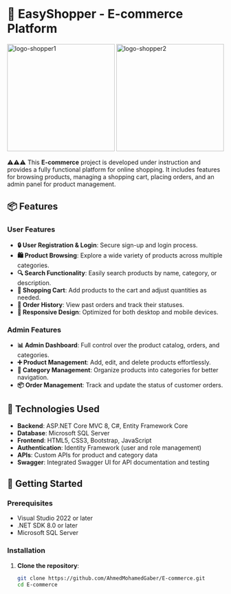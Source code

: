 # 🌟 EasyShopper - E-commerce Platform

<p align="left">
  <img src="https://github.com/user-attachments/assets/b8b82e7b-f09d-49e5-b576-73a0e9995db9" alt="logo-shopper1" width="250"/>
  <img src="https://github.com/user-attachments/assets/b171ea81-4fb1-4f7e-9e60-c95e7bde8a6a" alt="logo-shopper2" width="250"/>
</p>

⚠️⚠️⚠️ This **E-commerce** project is developed under instruction and provides a fully functional platform for online shopping. It includes features for browsing products, managing a shopping cart, placing orders, and an admin panel for product management.

## 📦 Features

### User Features
- **🔒 User Registration & Login**: Secure sign-up and login process.
- **🛍️ Product Browsing**: Explore a wide variety of products across multiple categories.
- **🔍 Search Functionality**: Easily search products by name, category, or description.
- **🛒 Shopping Cart**: Add products to the cart and adjust quantities as needed.
- **📜 Order History**: View past orders and track their statuses.
- **📱 Responsive Design**: Optimized for both desktop and mobile devices.

### Admin Features
- **📊 Admin Dashboard**: Full control over the product catalog, orders, and categories.
- **➕ Product Management**: Add, edit, and delete products effortlessly.
- **📁 Category Management**: Organize products into categories for better navigation.
- **📦 Order Management**: Track and update the status of customer orders.

## 🔧 Technologies Used
- **Backend**: ASP.NET Core MVC 8, C#, Entity Framework Core
- **Database**: Microsoft SQL Server
- **Frontend**: HTML5, CSS3, Bootstrap, JavaScript
- **Authentication**: Identity Framework (user and role management)
- **APIs**: Custom APIs for product and category data
- **Swagger**: Integrated Swagger UI for API documentation and testing

## 🚀 Getting Started

### Prerequisites
- Visual Studio 2022 or later
- .NET SDK 8.0 or later
- Microsoft SQL Server

### Installation

1. **Clone the repository**:
   ```bash
   git clone https://github.com/AhmedMohamedGaber/E-commerce.git
   cd E-commerce
